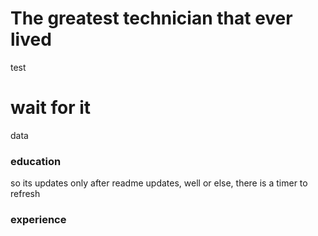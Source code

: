 # The greatest technician that ever lived
test
# wait for it
data
### education
so its updates only after readme updates, well
or else, there is a timer to refresh
### experience
